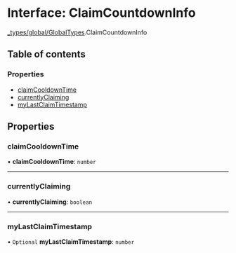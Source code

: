 # Interface: ClaimCountdownInfo

[\_types/global/GlobalTypes](../modules/types_global_GlobalTypes.md).ClaimCountdownInfo

## Table of contents

### Properties

- [claimCooldownTime](types_global_GlobalTypes.ClaimCountdownInfo.md#claimcooldowntime)
- [currentlyClaiming](types_global_GlobalTypes.ClaimCountdownInfo.md#currentlyclaiming)
- [myLastClaimTimestamp](types_global_GlobalTypes.ClaimCountdownInfo.md#mylastclaimtimestamp)

## Properties

### claimCooldownTime

• **claimCooldownTime**: `number`

---

### currentlyClaiming

• **currentlyClaiming**: `boolean`

---

### myLastClaimTimestamp

• `Optional` **myLastClaimTimestamp**: `number`
